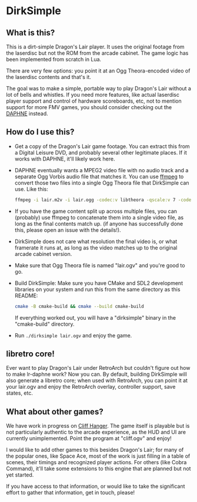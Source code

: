 # DirkSimple

## What is this?

This is a dirt-simple Dragon's Lair player. It uses the original footage
from the laserdisc but not the ROM from the arcade cabinet. The game logic
has been implemented from scratch in Lua.

There are very few options: you point it at an Ogg Theora-encoded video of
the laserdisc contents and that's it.

The goal was to make a simple, portable way to play Dragon's Lair without
a lot of bells and whistles. If you need more features, like actual laserdisc
player support and control of hardware scoreboards, etc, not to mention
support for more FMV games, you should consider checking out the
[DAPHNE](http://www.daphne-emu.com/) instead.


## How do I use this?

- Get a copy of the Dragon's Lair game footage. You can extract this from a
Digital Leisure DVD, and probably several other legitimate places. If it
works with DAPHNE, it'll likely work here.

- DAPHNE eventually wants a MPEG2 video file with no audio track and a
separate Ogg Vorbis audio file that matches it. You can use
[ffmpeg](https://ffmpeg.org/) to convert those two files into a single Ogg
Theora file that DirkSimple can use. Like this:

  ```bash
  ffmpeg -i lair.m2v -i lair.ogg -codec:v libtheora -qscale:v 7 -codec:a libvorbis -qscale:a 5 -pix_fmt yuv420p lair.ogv
  ```

- If you have the game content split up across multiple files, you can
  (probably) use ffmpeg to concatenate them into a single video file, as long
  as the final contents match up. (if anyone has successfully done this,
  please open an issue with the details!).

- DirkSimple does not care what resolution the final video is, or what
  framerate it runs at, as long as the video matches up to the original
  arcade cabinet version.

- Make sure that Ogg Theora file is named "lair.ogv" and you're good to go.

- Build DirkSimple: Make sure you have CMake and SDL2 development libraries
  on your system and run this from the same directory as this README:

  ```bash
  cmake -B cmake-build && cmake --build cmake-build
  ```

  If everything worked out, you will have a "dirksimple" binary in the
  "cmake-build" directory.

- Run `./dirksimple lair.ogv` and enjoy the game.


## libretro core!

Ever want to play Dragon's Lair under RetroArch but couldn't figure out how
to make lr-daphne work? Now you can. By default, building DirkSimple will
also generate a libretro core; when used with RetroArch, you can point it
at your lair.ogv and enjoy the RetroArch overlay, controller support,
save states, etc.


## What about other games?

We have work in progress on [Cliff Hanger](https://en.wikipedia.org/wiki/Cliff_Hanger_(video_game)).
The game itself is playable but is not particularly authentic to the arcade
experience, as the HUD and UI are currently unimplemented. Point the program
at "cliff.ogv" and enjoy!

I would like to add other games to this besides Dragon's Lair; for many of
the popular ones, like Space Ace, most of the work is just filling in a table
of scenes, their timings and recognized player actions. For others (like
Cobra Command), it'll take some extensions to this engine that are planned
but not yet started.

If you have access to that information, or would like to take the significant
effort to gather that information, get in touch, please!


